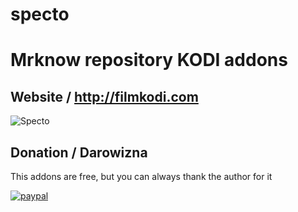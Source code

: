 # specto

# Mrknow repository KODI addons  


## Website / http://filmkodi.com ##

![Specto](http://filmkodi.com/wp-content/uploads/2015/08/icon-2-e1466245667753.png)


## Donation / Darowizna
This addons are free, but you can always thank the author for it 

[![paypal](https://www.paypalobjects.com/en_US/i/btn/btn_donateCC_LG.gif)](https://www.paypal.com/cgi-bin/webscr?cmd=_donations&business=HEV6TJY83S3Q4&lc=PL&item_name=Donation-Darowizna&currency_code=PLN&bn=PP%2dDonationsBF%3abtn_donateCC_LG%2egif%3aNonHosted)
